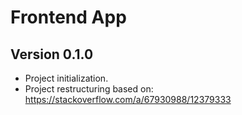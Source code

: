 # Frontend App

## Version 0.1.0
  - Project initialization.
  - Project restructuring based on: https://stackoverflow.com/a/67930988/12379333